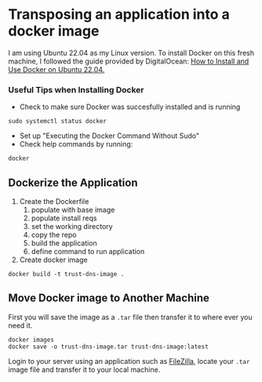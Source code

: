 # Transposing an application into a docker image

I am using Ubuntu 22.04 as my Linux version. To install Docker on this fresh machine, I followed the guide provided by DigitalOcean: [How to Install and Use Docker on Ubuntu 22.04.](https://www.digitalocean.com/community/tutorials/how-to-install-and-use-docker-on-ubuntu-22-04)

### Useful Tips when Installing Docker

- Check to make sure Docker was succesfully installed and is running
```azure
sudo systemctl status docker
```
- Set up "Executing the Docker Command Without Sudo"
- Check help commands by running:
```azure
docker
```

## Dockerize the Application

1. Create the Dockerfile
    1. populate with base image
    2. populate install reqs
    3. set the working directory
    4. copy the repo
    5. build the application
    6. define command to run application
2. Create docker image
```azure
docker build -t trust-dns-image .
```

## Move Docker image to Another Machine

First you will save the image as a `.tar` file then transfer it to where ever you need it.
```azure
docker images
docker save -o trust-dns-image.tar trust-dns-image:latest
```
Login to your server using an application such as [FileZilla](https://filezilla-project.org/), locate your `.tar` image file and transfer it to your local machine.

